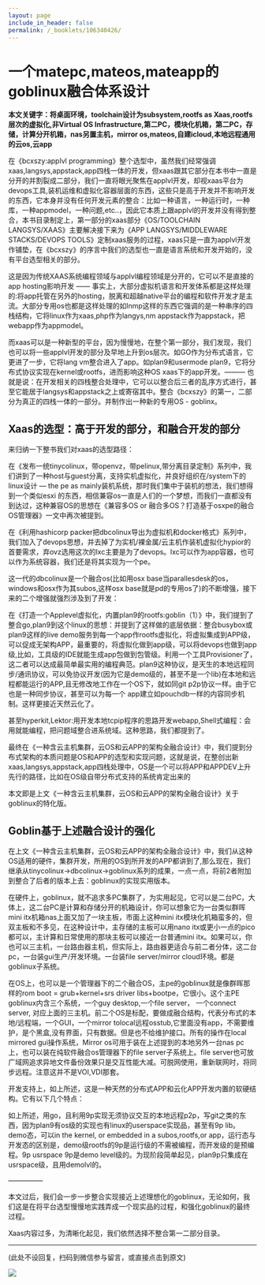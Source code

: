 ```yaml
---
layout: page
include_in_header: false
permalink: /_booklets/106340426/
---
```

一个matepc,mateos,mateapp的goblinux融合体系设计
=====

__本文关键字：将桌面环境，toolchain设计为subsystem,rootfs as Xaas,rootfs层次的虚拟化,非Virtual OS Infrastructure,第二PC，模块化机箱，第二PC，存储，计算分开机箱，nas另置主机，mirror os,mateos,自建icloud,本地远程通用的云os,云app__

在《bcxszy:applvl programming》整个选型中，虽然我们经常强调xaas,langsys,appstack,app四栈一体的开发，但xaas跟其它部分在本书中一直是分开的并割裂成二部分，我们一直将眼光聚焦在applvl开发，却视xaas平台为devops工具,装机运维和虚拟化容器层面的东西，这些只是高于开发并不影响开发的东西，它本身并没有任何开发元素的整合：比如一种语言，一种运行时，一种库，一种appmodel，一种问题,etc..，因此它本质上跟applvl的开发并没有得到整合，本书目录制定上，第一部分的xaas部分《OS/TOOLCHAIN LANGSYS/XAAS》主要解决接下来为《APP LANGSYS/MIDDLEWARE STACKS/DEVOPS TOOLS》定制xaas服务的过程，xaas只是一直为applvl开发作铺垫，在《bcxszy》的序言中我们的选型也一直是语言系统和开发开始的，没有平台选型相关的部分。

这是因为传统XAAS系统编程领域与applvl编程领域是分开的，它可以不是直接的app hosting影响开发 —— 事实上，大部分虚拟机语言和开发体系都是这样处理的:将app托管在另外的hosting，脱离和超越native平台的编程和软件开发才是主流。大部分专用os也都是这样处理的如lnmp这样的东西它强调的是一种串序的四栈结构，它将linux作为xaas,php作为langys,nm appstack作为appstack，把webapp作为appmodel。

而xaas可以是一种新型的平台，因为慢慢地，在整个第一部分，我们发现，我们也可以将一些applvl开发的部分及早地上升到os层次。如GO作为分布式语言，它更进了一步，它将lang vm整合进入了app。如plan9和usermode plan9，它将分布式协议实现在kernel或rootfs，进而影响这种OS xaas下的app开发。——— 也就是说：在开发相关的四栈整合处理中，它可以以整合后三者的乱序方式进行，甚至它能居于langsys和appstack之上或寄宿其中。整合《bcxszy》的第一，二部分为真正的四栈一体的一部分。并制作出一种新的专用OS - goblinx。

Xaas的选型：高于开发的部分，和融合开发的部分
-----

来归纳一下整书我们对xaas的选型路径：

在《发布一统tinycolinux，带openvz，带pelinux,带分离目录定制》系列中，我们讲到了一种host与guest分离，支持实机虚拟化，并良好组织在/system下的linux设计 — the pe as mainly装机系统，那时我们集中于装机的想法，我们想得到一个类似esxi 的东西，相信兼容os一直是人们的一个梦想，而我们一直都没有到达过，这种兼容OS的思想在《兼容多OS or 融合多OS？打造基于osxpe的融合OS管理器》一文中再次被提到。

在《利用hashicorp packer把dbcolinux导出为虚拟机和docker格式》系列中，我们加入了devops思想，并去掉了为实机/裸金属/云主机作装机虚拟化hypior的首要需求，弃ovz选用这次的lxc主要是为了devops。lxc可以作为app容器，也可以作为系统容器，我们还是将其实现为一个pe。

这一代的dbcolinux是一个融合os(比如用osx base当parallesdesk的os，windows和osx作为其subos,这样osx base就是pd的专用os了)的不断增强，接下来的二个增强就强烈涉及到了开发：

在《打造一个Applevel虚拟化，内置plan9的rootfs:goblin（1）》中，我们提到了整合go,plan9到这个linux的思想：并提到了这样做的底层依据：整合busybox或plan9这样的live demo服务到每一个app作rootfs虚拟化，将虚拟集成到APP级，可以促成无架构APP，最重要的，将虚拟化做到app级，可以将devops也做到app级,比如，工具级的IDE就能生成app包做到包管级。利用一个工具Provisioner了，这二者可以达成最简单最实用的编程典范。plan9这种协议，是天生的本地远程同步/通讯协议，可以免协议开发(因为它是demo级的，甚至不是一个lib)在本地和远程都能运行的APP,且无修改地工作在一个OS下，就如同git p2p协议一样。由于它也是一种同步协议，甚至可以为每一个 app建立如pouchdb一样的内容同步机制。这样更接近天然云化了。

甚至hyperkit,Lektor:用开发本地tcpip程序的思路开发webapp,Shell式编程：会用就能编程，把问题域整合进系统域。这种思路，我们都提到了。

最终在《一种含云主机集群，云OS和云APP的架构全融合设计》中，我们提到分布式架构的本质问题是OS和APP的选型和实现问题，这就是说，在整创出新xaas,langsys,appstack,app四栈处理中，OS是一个可以将APP和APPDEV上升先行的路径，比如在OS级自带分布式支持的系统肯定出来的

本文即是上文《一种含云主机集群，云OS和云APP的架构全融合设计》关于goblinux的特化版。

Goblin基于上述融合设计的强化
-----

在上文《一种含云主机集群，云OS和云APP的架构全融合设计》中，我们从这种OS适用的硬件，集群开发，所用的OS到所开发的APP都讲到了,那么现在，我们继承从tinycolinux->dbcolinux->goblinux系列的成果，一点一点，将前2者附加到整合了后者的版本上去：goblinux的实现实用版本。

在硬件上，goblinux，就不追求多PC集群了，为实用起见，它可以是二台PC，大体上，这二台PC是计算和存储分开的机箱设计，你可以想象它为一台类似群晖mini itx机箱nas上面又加了一块主板，市面上这种mini itx模块化机箱蛮多的，但双主板和不多见，在这种设计中，主存储的主板可以用nano itx或更小一点的pico都可以，主计算和日常使用的那块主板可以接近一台普通mini itx。如果可以，你也可以三主机，一台路由器主机，但实际上，路由器更适合与前二者分体，这二台pc，一台装gui生产/开发环境。一台装file server/mirror cloud环境。都是goblinux子系统。

在OS上，也可以是一个管理器下的二个融合OS，主pe的goblinux就是像群晖那样的rom boot = grub+kernel+srs driver libs+bootpe，它很小。这个主PE goblinux内含三个系统，一个guy desktop,一个file server， 一个connect server, 对应上面的三主机。前二个OS是标配，要做成融合结构，代表分布式的本地/远程端，一个GUI，一个mirror tolocal远程osstub,它里面没有app，不需要维护，是个黑盒,没有界面，只有数据。但是也不给维护接口。所有的操作在local mirrored gui操作系统，Mirror os可用于装在上述提到的本地另外一台nas pc上，也可以装在纯软件融合os管理器下的file server子系统上。file server也可放广域网追求异地文件备份效果只是交互性能大减。可脱网使用，重新联网时，将同步远程。注意这并不是VOI,VDI那套。

开发支持上，如上所述，这是一种天然的分布式APP和云化APP开发内置的软硬结构。它有以下几个特点：

如上所述，用go，且利用9p实现无须协议交互的本地远程p2p，写git之类的东西，因为plan9有os级的实现也有linux的userspace实现品，甚至有9p lib。demo态，可以in the kernel, or embedded in a subos,rootfs,or app，运行态与开发态的区别是，demo级rootfs的9p是运行级的不需被编程，而开发级的是预编程。9p usrspace 9p是demo level级的。为现阶段简单起见，plan9p只集成在usrspace级，且用demolvl的。

—————

本文过后，我们会一步一步整合实现接近上述理想化的goblinux，无论如何，我们这是在将平台选型慢慢地实践弄成一个现实品的过程，和强化goblinux的最终过程。

Xaas内容过多，为清晰化起见，我们依然选择不整合第一二部分目录。



-----


(此处不设回复，扫码到微信参与留言，或直接点击到原文)

![](/p/106340426/qrcode.png)

<!-- Markdeep: -->
<meta charset="utf-8">
<link rel="stylesheet" href="../../res/aloha.css?">

<script src="../../res/markdeep.min.js" charset="utf-8"></script>





